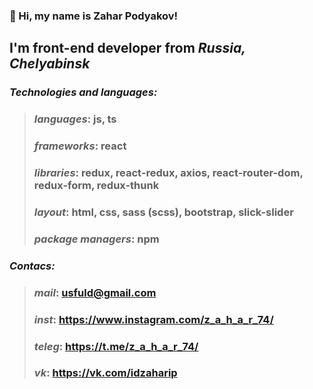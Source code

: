 ### 👋 Hi, my name is **Zahar Podyakov**!
## I'm **front-end developer** from *Russia, Сhelyabinsk*

### *Technologies and languages:*
> ### *languages*: js, ts
> ### *frameworks*: react
> ### *libraries*: redux, react-redux, axios, react-router-dom, redux-form, redux-thunk
> ### *layout*: html, css, sass (scss), bootstrap, slick-slider
> ### *package managers*: npm
> 
### *Contacs:*
> ### *mail*: usfuld@gmail.com
> ### *inst*: https://www.instagram.com/z_a_h_a_r_74/
> ### *teleg*: https://t.me/z_a_h_a_r_74/
> ### *vk*: https://vk.com/idzaharip
 
